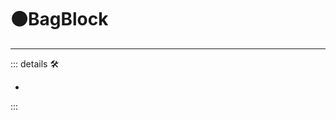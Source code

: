 # 🟠<motor>BagBlock</motor>

---

<!-- =================================================== -->
<!-- =================================================== -->
<!-- =================================================== -->
<!-- =================================================== -->
<!-- =================================================== -->
::: details 🛠

-

:::
